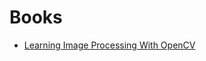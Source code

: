 # Books
* [Learning Image Processing With OpenCV](http://www.equal10.com/pdf/Learning%20Image%20Processing%20with%20OpenCV.pdf)
